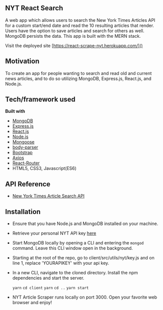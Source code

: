 ## NYT React Search
A web app which allows users to search the New York Times Articles API for a custom start/end date and read the 10 resulting articles that render. Users have the option to save articles and search for others as well. MongoDB persists the data. This app is built with the MERN stack.

Visit the deployed site [https://react-scrape-nyt.herokuapp.com/]()

## Motivation
To create an app for people wanting to search and read old and current news articles, and to do so utilizing MongoDB, Express.js, React.js, and Node.js.

## Tech/framework used
<b>Built with</b>
- [MongoDB](https://www.mongodb.com/)
- [Express.js](https://www.npmjs.com/package/express)
- [React.js](https://reactjs.org/)
- [Node.js](https://nodejs.org/en/)
- [Mongoose](http://mongoosejs.com/)
- [body-parser](https://www.npmjs.com/package/body-parser)
- [Bootstrap](https://getbootstrap.com/docs/3.3/)
- [Axios](https://github.com/axios/axios)
- [React-Router](https://github.com/ReactTraining/react-router)
- HTML5, CSS3, Javascript(ES6)

## API Reference
- [New York Times Article Search API](https://developer.nytimes.com/article_search_v2.json)

## Installation
- Ensure that you have Node.js and MongoDB installed on your machine.
- Retrieve your personal NYT API key [here](https://developer.nytimes.com/)
- Start MongoDB locally by opening a CLI and entering the ```mongod``` command. Leave this CLI window open in the background.
- Starting at the root of the repo, go to client/src/utils/nyt/key.js and on line 1, replace 'YOURAPIKEY' with your api key.
- In a new CLI, navigate to the cloned directory. Install the npm dependencies and start the server.

    ```yarn```
    ```cd client```
    ```yarn```
    ```cd ..```
    ```yarn start```

- NYT Article Scraper runs locally on port 3000. Open your favorite web browser and enjoy!

